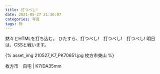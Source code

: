 ```yaml
---
title: 打つべし!
date: 2021-05-27 21:36:07
categories: 写真
tags: 物
---
```


黙々とHTMLを打ち込む。
ひたすら、打つべし!　打つべし!　打つべし!
明日は、CSSと戦います。

{% asset_img 210527_K7_PK70651.jpg 枚方市東山 %}

枚方市　自宅 | K7/DA35mm